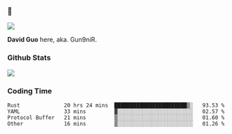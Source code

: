 ### 👋

![](https://komarev.com/ghpvc/?username=Gun9niR&label=Total+Views)

**David Guo** here, aka. Gun9niR.

### Github Stats

<img src="https://github-readme-stats.vercel.app/api?username=Gun9niR&count_private=true&show_icons=true&theme=vue-dark&hide_title=true">

### Coding Time

<!--START_SECTION:waka-->

```text
Rust              20 hrs 24 mins  ███████████████████████▒░   93.53 %
YAML              33 mins         ▓░░░░░░░░░░░░░░░░░░░░░░░░   02.57 %
Protocol Buffer   21 mins         ▒░░░░░░░░░░░░░░░░░░░░░░░░   01.60 %
Other             16 mins         ▒░░░░░░░░░░░░░░░░░░░░░░░░   01.26 %
```

<!--END_SECTION:waka-->
